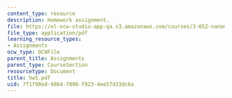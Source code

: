 ```yaml
---
content_type: resource
description: Homework assignment.
file: https://ol-ocw-studio-app-qa.s3.amazonaws.com/courses/3-052-nanomechanics-of-materials-and-biomaterials-spring-2007/7f1f98ed98647890f9234ee57d33dc6a_hw5.pdf
file_type: application/pdf
learning_resource_types:
- Assignments
ocw_type: OCWFile
parent_title: Assignments
parent_type: CourseSection
resourcetype: Document
title: hw5.pdf
uid: 7f1f98ed-9864-7890-f923-4ee57d33dc6a
---
```

